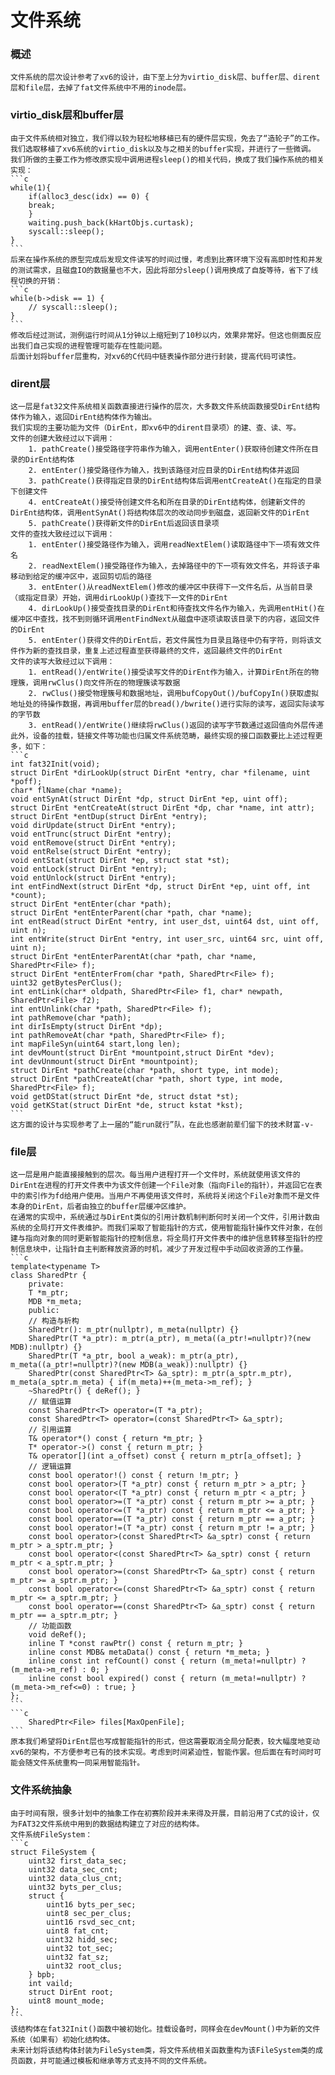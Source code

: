 # 文件系统

### 概述

    文件系统的层次设计参考了xv6的设计，由下至上分为virtio_disk层、buffer层、dirent层和file层，去掉了fat文件系统中不用的inode层。

### virtio_disk层和buffer层

    由于文件系统相对独立，我们得以较为轻松地移植已有的硬件层实现，免去了“造轮子”的工作。我们选取移植了xv6系统的virtio_disk以及与之相关的buffer实现，并进行了一些微调。
    我们所做的主要工作为修改原实现中调用进程sleep()的相关代码，换成了我们操作系统的相关实现：
    ```c
    while(1){
        if(alloc3_desc(idx) == 0) {
        break;
        }
        waiting.push_back(kHartObjs.curtask);
        syscall::sleep();
    }
    ```
    后来在操作系统的原型完成后发现文件读写的时间过慢，考虑到比赛环境下没有高即时性和并发的测试需求，且磁盘IO的数据量也不大，因此将部分sleep()调用换成了自旋等待，省下了线程切换的开销：
    ```c
    while(b->disk == 1) {
        // syscall::sleep();
    }
    ```
    修改后经过测试，测例运行时间从1分钟以上缩短到了10秒以内，效果非常好。但这也侧面反应出我们自己实现的进程管理可能存在性能问题。
    后面计划将buffer层重构，对xv6的C代码中链表操作部分进行封装，提高代码可读性。

### dirent层

    这一层是fat32文件系统相关函数直接进行操作的层次，大多数文件系统函数接受DirEnt结构体作为输入，返回DirEnt结构体作为输出。
    我们实现的主要功能为文件（DirEnt，即xv6中的dirent目录项）的建、查、读、写。
    文件的创建大致经过以下调用：
        1. pathCreate()接受路径字符串作为输入，调用entEnter()获取待创建文件所在目录的DirEnt结构体
        2. entEnter()接受路径作为输入，找到该路径对应目录的DirEnt结构体并返回
        3. pathCreate()获得指定目录的DirEnt结构体后调用entCreateAt()在指定的目录下创建文件
        4. entCreateAt()接受待创建文件名和所在目录的DirEnt结构体，创建新文件的DirEnt结构体，调用entSynAt()将结构体层次的改动同步到磁盘，返回新文件的DirEnt
        5. pathCreate()获得新文件的DirEnt后返回该目录项
    文件的查找大致经过以下调用：
        1. entEnter()接受路径作为输入，调用readNextElem()读取路径中下一项有效文件名
        2. readNextElem()接受路径作为输入，去掉路径中的下一项有效文件名，并将该子串移动到给定的缓冲区中，返回剪切后的路径
        3. entEnter()从readNextElem()修改的缓冲区中获得下一文件名后，从当前目录（或指定目录）开始，调用dirLookUp()查找下一文件的DirEnt
        4. dirLookUp()接受查找目录的DirEnt和待查找文件名作为输入，先调用entHit()在缓冲区中查找，找不到则循环调用entFindNext从磁盘中逐项读取该目录下的内容，返回文件的DirEnt
        5. entEnter()获得文件的DirEnt后，若文件属性为目录且路径中仍有字符，则将该文件作为新的查找目录，重复上述过程直至获得最终的文件，返回最终文件的DirEnt
    文件的读写大致经过以下调用：
        1. entRead()/entWrite()接受读写文件的DirEnt作为输入，计算DirEnt所在的物理簇，调用rwClus()向文件所在的物理簇读写数据
        2. rwClus()接受物理簇号和数据地址，调用bufCopyOut()/bufCopyIn()获取虚拟地址处的待操作数据，再调用buffer层的bread()/bwrite()进行实际的读写，返回实际读写的字节数
        3. entRead()/entWrite()继续将rwClus()返回的读写字节数通过返回值向外层传递
    此外，设备的挂载，链接文件等功能也归属文件系统范畴，最终实现的接口函数要比上述过程更多，如下：
    ```c
    int fat32Init(void);
    struct DirEnt *dirLookUp(struct DirEnt *entry, char *filename, uint *poff);
    char* flName(char *name);
    void entSynAt(struct DirEnt *dp, struct DirEnt *ep, uint off);
    struct DirEnt *entCreateAt(struct DirEnt *dp, char *name, int attr);
    struct DirEnt *entDup(struct DirEnt *entry);
    void dirUpdate(struct DirEnt *entry);
    void entTrunc(struct DirEnt *entry);
    void entRemove(struct DirEnt *entry);
    void entRelse(struct DirEnt *entry);
    void entStat(struct DirEnt *ep, struct stat *st);
    void entLock(struct DirEnt *entry);
    void entUnlock(struct DirEnt *entry);
    int entFindNext(struct DirEnt *dp, struct DirEnt *ep, uint off, int *count);
    struct DirEnt *entEnter(char *path);
    struct DirEnt *entEnterParent(char *path, char *name);
    int entRead(struct DirEnt *entry, int user_dst, uint64 dst, uint off, uint n);
    int entWrite(struct DirEnt *entry, int user_src, uint64 src, uint off, uint n);
    struct DirEnt *entEnterParentAt(char *path, char *name, SharedPtr<File> f);
    struct DirEnt *entEnterFrom(char *path, SharedPtr<File> f);
    uint32 getBytesPerClus();
    int entLink(char* oldpath, SharedPtr<File> f1, char* newpath, SharedPtr<File> f2);
    int entUnlink(char *path, SharedPtr<File> f);
    int pathRemove(char *path);
    int dirIsEmpty(struct DirEnt *dp);
    int pathRemoveAt(char *path, SharedPtr<File> f);
    int mapFileSyn(uint64 start,long len);
    int devMount(struct DirEnt *mountpoint,struct DirEnt *dev);
    int devUnmount(struct DirEnt *mountpoint);
    struct DirEnt *pathCreate(char *path, short type, int mode);
    struct DirEnt *pathCreateAt(char *path, short type, int mode, SharedPtr<File> f);
    void getDStat(struct DirEnt *de, struct dstat *st);
    void getKStat(struct DirEnt *de, struct kstat *kst);
    ```
    这方面的设计与实现参考了上一届的“能run就行”队，在此也感谢前辈们留下的技术财富-v-

### file层

    这一层是用户能直接接触到的层次。每当用户进程打开一个文件时，系统就使用该文件的DirEnt在进程的打开文件表中为该文件创建一个File对象（指向File的指针），并返回它在表中的索引作为fd给用户使用。当用户不再使用该文件时，系统将关闭这个File对象而不是文件本身的DirEnt，后者由独立的buffer层缓冲区维护。
    在通常的实现中，系统通过与DirEnt类似的引用计数机制判断何时关闭一个文件，引用计数由系统的全局打开文件表维护。而我们采取了智能指针的方式，使用智能指针操作文件对象，在创建与指向对象的同时更新智能指针的控制信息，将全局打开文件表中的维护信息转移至指针的控制信息块中，让指针自主判断释放资源的时机，减少了开发过程中手动回收资源的工作量。
    ```c
    template<typename T>
    class SharedPtr {
        private:
        T *m_ptr;
        MDB *m_meta;
        public:
        // 构造与析构
        SharedPtr(): m_ptr(nullptr), m_meta(nullptr) {}
        SharedPtr(T *a_ptr): m_ptr(a_ptr), m_meta((a_ptr!=nullptr)?(new MDB):nullptr) {}
        SharedPtr(T *a_ptr, bool a_weak): m_ptr(a_ptr), m_meta((a_ptr!=nullptr)?(new MDB(a_weak)):nullptr) {}
        SharedPtr(const SharedPtr<T> &a_sptr): m_ptr(a_sptr.m_ptr), m_meta(a_sptr.m_meta) { if(m_meta)++(m_meta->m_ref); }
        ~SharedPtr() { deRef(); }
        // 赋值运算
        const SharedPtr<T> operator=(T *a_ptr);
        const SharedPtr<T> operator=(const SharedPtr<T> &a_sptr);
        // 引用运算
        T& operator*() const { return *m_ptr; }
        T* operator->() const { return m_ptr; }
        T& operator[](int a_offset) const { return m_ptr[a_offset]; }
        // 逻辑运算
        const bool operator!() const { return !m_ptr; }
        const bool operator>(T *a_ptr) const { return m_ptr > a_ptr; }
        const bool operator<(T *a_ptr) const { return m_ptr < a_ptr; }
        const bool operator>=(T *a_ptr) const { return m_ptr >= a_ptr; }
        const bool operator<=(T *a_ptr) const { return m_ptr <= a_ptr; }
        const bool operator==(T *a_ptr) const { return m_ptr == a_ptr; }
        const bool operator!=(T *a_ptr) const { return m_ptr != a_ptr; }
        const bool operator>(const SharedPtr<T> &a_sptr) const { return m_ptr > a_sptr.m_ptr; }
        const bool operator<(const SharedPtr<T> &a_sptr) const { return m_ptr < a_sptr.m_ptr; }
        const bool operator>=(const SharedPtr<T> &a_sptr) const { return m_ptr >= a_sptr.m_ptr; }
        const bool operator<=(const SharedPtr<T> &a_sptr) const { return m_ptr <= a_sptr.m_ptr; }
        const bool operator==(const SharedPtr<T> &a_sptr) const { return m_ptr == a_sptr.m_ptr; }
        // 功能函数
        void deRef();
        inline T *const rawPtr() const { return m_ptr; }
        inline const MDB& metaData() const { return *m_meta; }
        inline const int refCount() const { return (m_meta!=nullptr) ? (m_meta->m_ref) : 0; }
        inline const bool expired() const { return (m_meta!=nullptr) ? (m_meta->m_ref<=0) : true; }
    };
    ```
    ```c
        SharedPtr<File> files[MaxOpenFile];
    ```
    原本我们希望将DirEnt层也写成智能指针的形式，但这需要取消全局分配表，较大幅度地变动xv6的架构，不方便参考已有的技术实现。考虑到时间紧迫性，智能作罢。但后面在有时间时可能会随文件系统重构一同采用智能指针。

### 文件系统抽象

    由于时间有限，很多计划中的抽象工作在初赛阶段并未来得及开展，目前沿用了C式的设计，仅为FAT32文件系统中用到的数据结构建立了对应的结构体。
    文件系统FileSystem：
    ```c
    struct FileSystem {
        uint32 first_data_sec;
        uint32 data_sec_cnt;
        uint32 data_clus_cnt;
        uint32 byts_per_clus;
        struct { 
            uint16 byts_per_sec;
            uint8 sec_per_clus;
            uint16 rsvd_sec_cnt;
            uint8 fat_cnt;
            uint32 hidd_sec;
            uint32 tot_sec;
            uint32 fat_sz;
            uint32 root_clus;
        } bpb;
        int vaild;
        struct DirEnt root;
        uint8 mount_mode;
    };
    ```
    该结构体在fat32Init()函数中被初始化。挂载设备时，同样会在devMount()中为新的文件系统（如果有）初始化结构体。
    未来计划将该结构体封装为FileSystem类，将文件系统相关函数重构为该FileSystem类的成员函数，并可能通过模板和继承等方式支持不同的文件系统。